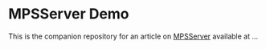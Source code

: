 # MPSServer Demo

This is the companion repository for an article on [MPSServer](https://github.com/Strumenta/MPSServer) available at ...